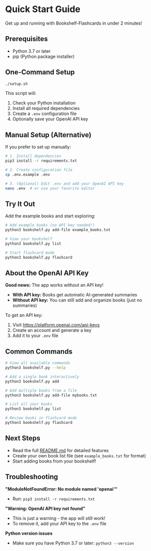 # Quick Start Guide

Get up and running with Bookshelf-Flashcards in under 2 minutes!

## Prerequisites

- Python 3.7 or later
- pip (Python package installer)

## One-Command Setup

```bash
./setup.sh
```

This script will:
1. Check your Python installation
2. Install all required dependencies
3. Create a `.env` configuration file
4. Optionally save your OpenAI API key

## Manual Setup (Alternative)

If you prefer to set up manually:

```bash
# 1. Install dependencies
pip3 install -r requirements.txt

# 2. Create configuration file
cp .env.example .env

# 3. (Optional) Edit .env and add your OpenAI API key
nano .env  # or use your favorite editor
```

## Try It Out

Add the example books and start exploring:

```bash
# Add example books (no API key needed!)
python3 bookshelf.py add-file example_books.txt

# View your bookshelf
python3 bookshelf.py list

# Start flashcard mode
python3 bookshelf.py flashcard
```

## About the OpenAI API Key

**Good news:** The app works without an API key! 

- **With API key:** Books get automatic AI-generated summaries
- **Without API key:** You can still add and organize books (just no summaries)

To get an API key:
1. Visit https://platform.openai.com/api-keys
2. Create an account and generate a key
3. Add it to your `.env` file

## Common Commands

```bash
# View all available commands
python3 bookshelf.py --help

# Add a single book interactively
python3 bookshelf.py add

# Add multiple books from a file
python3 bookshelf.py add-file mybooks.txt

# List all your books
python3 bookshelf.py list

# Review books in flashcard mode
python3 bookshelf.py flashcard
```

## Next Steps

- Read the full [README.md](README.md) for detailed features
- Create your own book list file (see `example_books.txt` for format)
- Start adding books from your bookshelf!

## Troubleshooting

**"ModuleNotFoundError: No module named 'openai'"**
- Run: `pip3 install -r requirements.txt`

**"Warning: OpenAI API key not found"**
- This is just a warning - the app will still work!
- To remove it, add your API key to the `.env` file

**Python version issues**
- Make sure you have Python 3.7 or later: `python3 --version`

